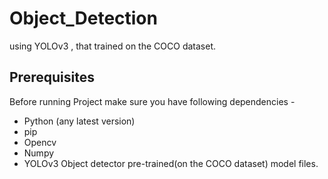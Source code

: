 

# Object_Detection
using YOLOv3 , that trained on the COCO dataset.

## Prerequisites

Before running Project make sure you have following dependencies -
- Python (any latest version)
- pip
- Opencv
- Numpy
- YOLOv3 Object detector pre-trained(on the COCO dataset) model files.



